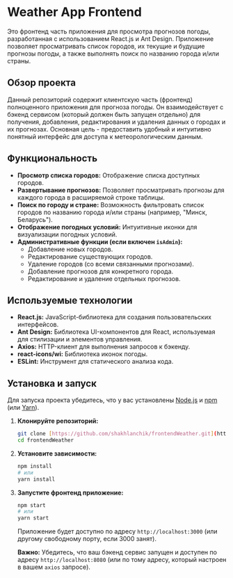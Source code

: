 # Weather App Frontend

Это фронтенд часть приложения для просмотра прогнозов погоды, разработанная с использованием React.js и Ant Design. Приложение позволяет просматривать список городов, их текущие и будущие прогнозы погоды, а также выполнять поиск по названию города и/или страны.

## Обзор проекта

Данный репозиторий содержит клиентскую часть (фронтенд) полноценного приложения для прогноза погоды. Он взаимодействует с бэкенд сервисом (который должен быть запущен отдельно) для получения, добавления, редактирования и удаления данных о городах и их прогнозах. Основная цель - предоставить удобный и интуитивно понятный интерфейс для доступа к метеорологическим данным.

## Функциональность

* **Просмотр списка городов:** Отображение списка доступных городов.
* **Развертывание прогнозов:** Позволяет просматривать прогнозы для каждого города в расширяемой строке таблицы.
* **Поиск по городу и стране:** Возможность фильтровать список городов по названию города и/или страны (например, "Минск, Беларусь").
* **Отображение погодных условий:** Интуитивные иконки для визуализации погодных условий.
* **Административные функции (если включен `isAdmin`):**
    * Добавление новых городов.
    * Редактирование существующих городов.
    * Удаление городов (со всеми связанными прогнозами).
    * Добавление прогнозов для конкретного города.
    * Редактирование и удаление отдельных прогнозов.

## Используемые технологии

* **React.js:** JavaScript-библиотека для создания пользовательских интерфейсов.
* **Ant Design:** Библиотека UI-компонентов для React, используемая для стилизации и элементов управления.
* **Axios:** HTTP-клиент для выполнения запросов к бэкенду.
* **react-icons/wi:** Библиотека иконок погоды.
* **ESLint:** Инструмент для статического анализа кода.

## Установка и запуск

Для запуска проекта убедитесь, что у вас установлены [Node.js](https://nodejs.org/) и [npm](https://www.npmjs.com/) (или [Yarn](https://yarnpkg.com/)).

1.  **Клонируйте репозиторий:**
    ```bash
    git clone [https://github.com/shakhlanchik/frontendWeather.git](https://github.com/shakhlanchik/frontendWeather.git)
    cd frontendWeather
    ```

2.  **Установите зависимости:**
    ```bash
    npm install
    # или
    yarn install
    ```

3.  **Запустите фронтенд приложение:**
    ```bash
    npm start
    # или
    yarn start
    ```
    Приложение будет доступно по адресу `http://localhost:3000` (или другому свободному порту, если 3000 занят).

    **Важно:** Убедитесь, что ваш бэкенд сервис запущен и доступен по адресу `http://localhost:8080` (или по тому адресу, который настроен в вашем `axios` запросе).